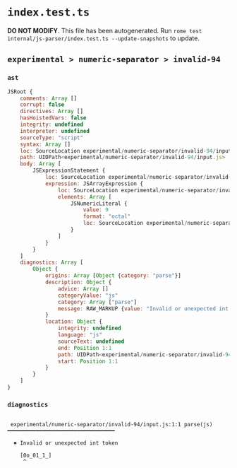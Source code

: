 # `index.test.ts`

**DO NOT MODIFY**. This file has been autogenerated. Run `rome test internal/js-parser/index.test.ts --update-snapshots` to update.

## `experimental > numeric-separator > invalid-94`

### `ast`

```javascript
JSRoot {
	comments: Array []
	corrupt: false
	directives: Array []
	hasHoistedVars: false
	integrity: undefined
	interpreter: undefined
	sourceType: "script"
	syntax: Array []
	loc: SourceLocation experimental/numeric-separator/invalid-94/input.js 1:0-2:0
	path: UIDPath<experimental/numeric-separator/invalid-94/input.js>
	body: Array [
		JSExpressionStatement {
			loc: SourceLocation experimental/numeric-separator/invalid-94/input.js 1:0-1:10
			expression: JSArrayExpression {
				loc: SourceLocation experimental/numeric-separator/invalid-94/input.js 1:0-1:10
				elements: Array [
					JSNumericLiteral {
						value: 9
						format: "octal"
						loc: SourceLocation experimental/numeric-separator/invalid-94/input.js 1:1-1:9
					}
				]
			}
		}
	]
	diagnostics: Array [
		Object {
			origins: Array [Object {category: "parse"}]
			description: Object {
				advice: Array []
				categoryValue: "js"
				category: Array ["parse"]
				message: RAW_MARKUP {value: "Invalid or unexpected int token"}
			}
			location: Object {
				integrity: undefined
				language: "js"
				sourceText: undefined
				end: Position 1:1
				path: UIDPath<experimental/numeric-separator/invalid-94/input.js>
				start: Position 1:1
			}
		}
	]
}
```

### `diagnostics`

```

 experimental/numeric-separator/invalid-94/input.js:1:1 parse(js) ━━━━━━━━━━━━━━━━━━━━━━━━━━━━━━━━━━

  ✖ Invalid or unexpected int token

    [0o_01_1_]
     ^


```
